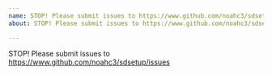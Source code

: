 ```yaml
---
name: STOP! Please submit issues to https://www.github.com/noahc3/sdsetup/issues
about: STOP! Please submit issues to https://www.github.com/noahc3/sdsetup/issues

---
```


STOP! Please submit issues to https://www.github.com/noahc3/sdsetup/issues
